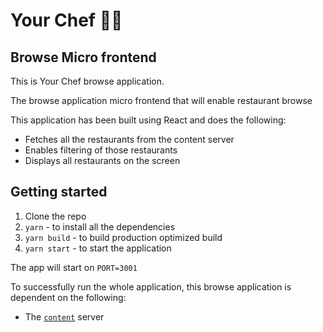 # Your Chef 👨‍🍳 

## Browse Micro frontend

This is Your Chef browse application.

The browse application micro frontend that will enable restaurant browse

This application has been built using React and does the following:
- Fetches all the restaurants from the content server
- Enables filtering of those restaurants
- Displays all restaurants on the screen

## Getting started

1. Clone the repo
2. `yarn` - to install all the dependencies
3. `yarn build` - to build production optimized build
4. `yarn start` - to start the application

The app will start on `PORT=3001`

To successfully run the whole application, this browse application is dependent on the following:

- The [`content`](https://github.com/jenishchandracim/micro-frontends/tree/master/content) server
